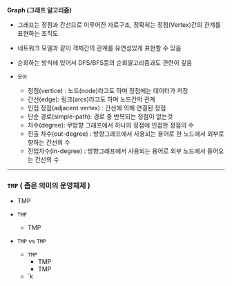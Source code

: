 **Graph (그래프 알고리즘)**  
- 그래프는 정점과 간선으로 이루어진 자료구조, 정확히는 정점(Vertex)간의 관계를 표현하는 조직도
- 네트워크 모델과 같이 객체간의 관계를 유연성있게 표현할 수 있음 
- 순회하는 방식에 있어서 DFS/BFS등의 순회알고리즘과도 관련이 깊음

- `용어`
  - 정점(vertice) : 노드(node)라고도 하며 정점에는 데이터가 저장
  - 간선(edge): 링크(arcs)라고도 하며 노드간의 관계
  - 인접 정점(adjacent vertex) : 간선에 의해 연결된 정점
  - 단순 경로(simple-path): 경로 중 반복되는 정점이 없는것
  - 차수(degree): 무방향 그래프에서 하나의 정점에 인접한 정점의 수
  - 진출 차수(out-degree) : 방향그래프에서 사용되는 용어로 한 노드에서 외부로 향하는 간선의 수
  - 진입차수(in-degree) : 방향그래프에서 사용되는 용어로 외부 노드에서 들어오는 간선의 수
---------------------------------------
### `TMP` ( 좁은 의미의 운영체제 )

 - TMP
 
 - `TMP`
   - TMP

   
 - `TMP` vs `TMP`
   - `TMP`
     - TMP
     - TMP
   - `k 
